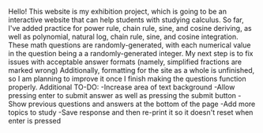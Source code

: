 Hello! This website is my exhibition project, which is going to be an interactive website that can help students with studying calculus. So far, I've added practice for power rule, chain rule, sine, and cosine deriving, as well as polynomial, natural log, chain rule, sine, and cosine integration. These math questions are randomly-generated, with each numerical value in the question being a a randomly-generated integer. My next step is to fix issues with acceptable answer formats (namely, simplified fractions are marked wrong) Additionally, formatting for the site as a whole is unfinished, so I am planning to improve it once I finish making the questions function properly.
Additional TO-DO:
-Increase area of text background
-Allow pressing enter to submit answer as well as pressing the submit button
-Show previous questions and answers at the bottom of the page
-Add more topics to study
-Save response and then re-print it so it doesn't reset when enter is pressed
